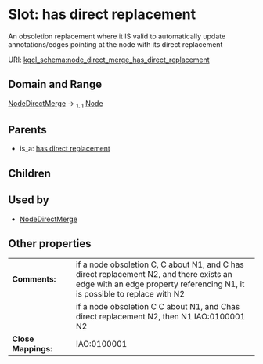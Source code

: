 
# Slot: has direct replacement


An obsoletion replacement where it IS valid to automatically update annotations/edges pointing at the node with its direct replacement

URI: [kgcl_schema:node_direct_merge_has_direct_replacement](https://w3id.org/kgcl-schema/node_direct_merge_has_direct_replacement)


## Domain and Range

[NodeDirectMerge](NodeDirectMerge.md) &#8594;  <sub>1..1</sub> [Node](Node.md)

## Parents

 *  is_a: [has direct replacement](has_direct_replacement.md)

## Children


## Used by

 * [NodeDirectMerge](NodeDirectMerge.md)

## Other properties

|  |  |  |
| --- | --- | --- |
| **Comments:** | | if a node obsoletion C, C about N1, and C has direct replacement N2, and there exists an edge with an edge property referencing N1, it is possible to replace with N2 |
|  | | if a node obsoletion C C about N1, and Chas direct replacement N2, then N1 IAO:0100001 N2 |
| **Close Mappings:** | | IAO:0100001 |

